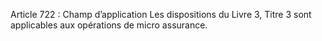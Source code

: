 Article 722 : Champ d’application
Les dispositions du Livre 3, Titre 3 sont applicables aux opérations de micro assurance.